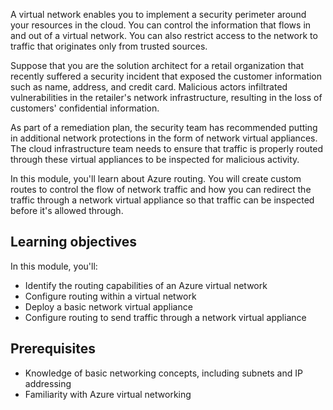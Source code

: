A virtual network enables you to implement a security perimeter around your resources in the cloud. You can control the information that flows in and out of a virtual network. You can also restrict access to the network to traffic that originates only from trusted sources.

Suppose that you are the solution architect for a retail organization that recently suffered a security incident that exposed the customer information such as name, address, and credit card. Malicious actors infiltrated vulnerabilities in the retailer's network infrastructure, resulting in the loss of customers' confidential information.

As part of a remediation plan, the security team has recommended putting in additional network protections in the form of network virtual appliances. The cloud infrastructure team needs to ensure that traffic is properly routed through these virtual appliances to be inspected for malicious activity.

In this module, you'll learn about Azure routing. You will create custom routes to control the flow of network traffic and how you can redirect the traffic through a network virtual appliance so that traffic can be inspected before it's allowed through.

## Learning objectives

In this module, you'll:

- Identify the routing capabilities of an Azure virtual network
- Configure routing within a virtual network
- Deploy a basic network virtual appliance
- Configure routing to send traffic through a network virtual appliance

## Prerequisites

- Knowledge of basic networking concepts, including subnets and IP addressing
- Familiarity with Azure virtual networking
